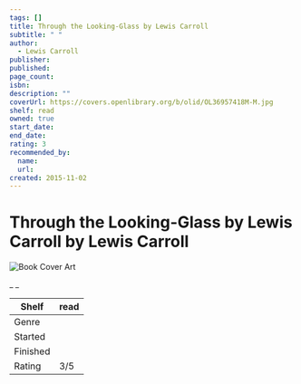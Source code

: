 ```yaml
---
tags: []
title: Through the Looking-Glass by Lewis Carroll
subtitle: " "
author:
  - Lewis Carroll
publisher:
published:
page_count:
isbn:
description: ""
coverUrl: https://covers.openlibrary.org/b/olid/OL36957418M-M.jpg
shelf: read
owned: true
start_date:
end_date:
rating: 3
recommended_by:
  name:
  url:
created: 2015-11-02
---
```


# Through the Looking-Glass by Lewis Carroll by Lewis Carroll

![Book Cover Art](https://covers.openlibrary.org/b/olid/OL36957418M-M.jpg)

_ _

| Shelf | read |
| --- | --- |
| Genre |  |
| Started |  |
| Finished |  |
| Rating | 3/5 |
